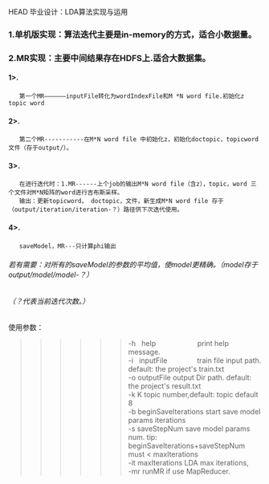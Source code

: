 HEAD  毕业设计：LDA算法实现与运用<br>
### 1.单机版实现：算法迭代主要是in-memory的方式，适合小数据量。<br>
### 2.MR实现：主要中间结果存在HDFS上.适合大数据集。<br>
#### 1>.
       第一个MR——————inputFile转化为wordIndexFile和M *N word file.初始化z topic word
#### 2>.
       第二个MR-----------在M*N word file 中初始化z，初始化doctopic，topicword文件（存于output/）。
#### 3>.
       在进行迭代时：1.MR------上个job的输出M*N word file（含z），topic，word 三个文件对M*N矩阵的word进行吉布斯采样。
       输出：更新topicword， doctopic，文件，新生成M*N word file 存于（output/iteration/iteration-？）路径供下次迭代使用。
#### 4>.
       saveModel，MR---只计算phi输出
###### 若有需要：对所有的saveModel的参数的平均值，使model更精确。（model存于output/model/model-？）<br>
###### （？代表当前迭代次数。）<br>
          
使用参数：
>>>>>>-h    help                     print help message.<br>
>>>>>>-i    inputFile                train file input path.  default: the project's train.txt<br>
>>>>>>-o    outputFile               output Dir path. default: the project's result.txt<br>
>>>>>>-k    K                        topic number,default: topic default 8<br>
>>>>>>-b    beginSaveIterations      start save model params iterations<br>
>>>>>>-s    saveStepNum              save model params num. tip: beginSaveIterations+saveStepNum must < maxIterations<br>
>>>>>>-it   maxIterations            LDA max iterations, <br>
>>>>>>-mr   runMR                    if use MapReducer.<br>

